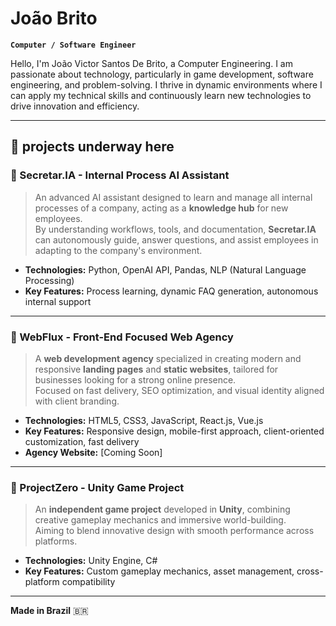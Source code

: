 #  João Brito

**`Computer / Software Engineer`**

Hello, I'm João Victor Santos De Brito, a Computer Engineering. I am passionate about technology, particularly in game development, software engineering, and problem-solving. I thrive in dynamic environments where I can apply my technical skills and continuously learn new technologies to drive innovation and efficiency.

---

## 📂 projects underway here 

### 📌 Secretar.IA - Internal Process AI Assistant  
> An advanced AI assistant designed to learn and manage all internal processes of a company, acting as a **knowledge hub** for new employees.  
> By understanding workflows, tools, and documentation, **Secretar.IA** can autonomously guide, answer questions, and assist employees in adapting to the company's environment.  
- **Technologies:** Python, OpenAI API, Pandas, NLP (Natural Language Processing)  
- **Key Features:** Process learning, dynamic FAQ generation, autonomous internal support

---

### 📌 WebFlux - Front-End Focused Web Agency  
> A **web development agency** specialized in creating modern and responsive **landing pages** and **static websites**, tailored for businesses looking for a strong online presence.  
> Focused on fast delivery, SEO optimization, and visual identity aligned with client branding.  
- **Technologies:** HTML5, CSS3, JavaScript, React.js, Vue.js  
- **Key Features:** Responsive design, mobile-first approach, client-oriented customization, fast delivery  
- **Agency Website:** [Coming Soon]

---

### 📌 ProjectZero - Unity Game Project  
> An **independent game project** developed in **Unity**, combining creative gameplay mechanics and immersive world-building.  
> Aiming to blend innovative design with smooth performance across platforms.  
- **Technologies:** Unity Engine, C#  
- **Key Features:** Custom gameplay mechanics, asset management, cross-platform compatibility

---

**Made in Brazil** 🇧🇷

<br />
